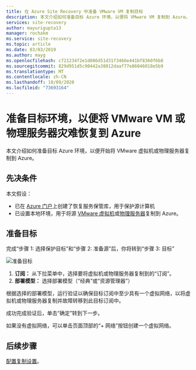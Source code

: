```yaml
---
title: 在 Azure Site Recovery 中准备 VMware VM 复制目标
description: 本文介绍如何准备目标 Azure 环境，以便将 VMware VM 复制到 Azure。
services: site-recovery
author: mayurigupta13
manager: rochakm
ms.service: site-recovery
ms.topic: article
ms.date: 03/03/2019
ms.author: mayg
ms.openlocfilehash: c721234f2e1d806d51d31f3466e441bf8360f6b8
ms.sourcegitcommit: 829d951d5c90442a38012daaf77e86046018e5b9
ms.translationtype: MT
ms.contentlocale: zh-CN
ms.lasthandoff: 10/09/2020
ms.locfileid: "73693164"
---
```

# <a name="prepare-the-target-environment-for-disaster-recovery-of-vmware-vms-or-physical-servers-to-azure"></a>准备目标环境，以便将 VMware VM 或物理服务器灾难恢复到 Azure

本文介绍如何准备目标 Azure 环境，以便开始将 VMware 虚拟机或物理服务器复制到 Azure。

## <a name="prerequisites"></a>先决条件

本文假设：
- 已在 [Azure 门户](https://portal.azure.com "Azure 门户")上创建了恢复服务保管库，用于保护源计算机
- 已设置本地环境，用于将源 [VMware 虚拟机](vmware-azure-set-up-source.md)或[物理服务器](physical-azure-set-up-source.md)复制到 Azure。

## <a name="prepare-target"></a>准备目标

完成“步骤 1:  选择保护目标”和“步骤 2:  准备源”后，你将转到“步骤 3:  目标”

![准备目标](./media/vmware-azure-set-up-target/prepare-target-vmware-to-azure.png)

1. **订阅：** 从下拉菜单中，选择要将虚拟机或物理服务器复制到的“订阅”。
2. **部署模型：** 选择部署模型（“经典”或“资源管理器”）

根据选择的部署模型，运行验证以确保目标订阅中至少具有一个虚拟网络，以将虚拟机或物理服务器复制并故障转移到此目标订阅中。

成功完成验证后，单击“确定”转到下一步。

如果没有虚拟网络，可以单击页面顶部的“+ 网络”按钮创建一个虚拟网络。 

## <a name="next-steps"></a>后续步骤
[配置复制设置](vmware-azure-set-up-replication.md)。
